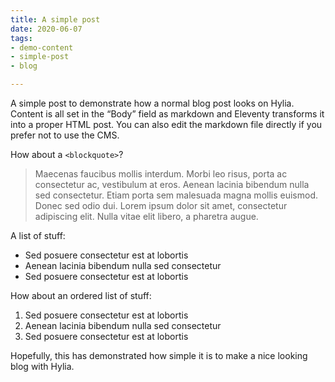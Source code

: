 ```yaml
---
title: A simple post
date: 2020-06-07
tags:
- demo-content
- simple-post
- blog

---
```

A simple post to demonstrate how a normal blog post looks on Hylia. Content is all set in the “Body” field as markdown and Eleventy transforms it into a proper HTML post. You can also edit the markdown file directly if you prefer not to use the CMS. 

How about a `<blockquote>`?

> Maecenas faucibus mollis interdum. Morbi leo risus, porta ac consectetur ac, vestibulum at eros. Aenean lacinia bibendum nulla sed consectetur. Etiam porta sem malesuada magna mollis euismod. Donec sed odio dui. Lorem ipsum dolor sit amet, consectetur adipiscing elit. Nulla vitae elit libero, a pharetra augue.

A list of stuff:

* Sed posuere consectetur est at lobortis
* Aenean lacinia bibendum nulla sed consectetur
* Sed posuere consectetur est at lobortis

How about an ordered list of stuff:

1. Sed posuere consectetur est at lobortis
2. Aenean lacinia bibendum nulla sed consectetur
3. Sed posuere consectetur est at lobortis

Hopefully, this has demonstrated how simple it is to make a nice looking blog with Hylia.